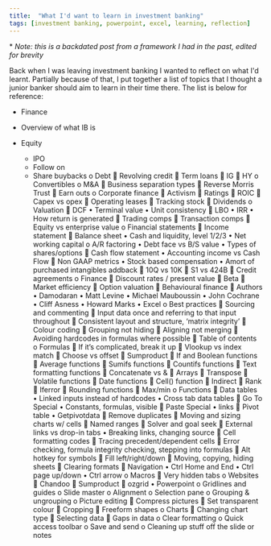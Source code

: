 ```yaml
---
title:  "What I'd want to learn in investment banking"
tags: [investment banking, powerpoint, excel, learning, reflection]
---
```


\* *Note: this is a backdated post from a framework I had in the past, edited for brevity*

Back when I was leaving investment banking I wanted to reflect on what I'd learnt. Partially because of that, I put together a list of topics that I thought a junior banker should aim to learn in their time there. The list is below for reference:

*	Finance

  * Overview of what IB is
  
  * Equity
  
    * IPO
    * Follow on
    * Share buybacks
o   Debt
  Revolving credit
  Term loans
  IG
  HY
o   Convertibles
o   M&A
  Business separation types
  Reverse Morris Trust
  Earn outs
o   Corporate finance
  Activism
  Ratings
  ROIC
  Capex vs opex
  Operating leases
  Tracking stock
  Dividends
o   Valuation
  DCF
•         Terminal value
•         Unit consistency
  LBO
•         IRR
•         How return is generated
  Trading comps
  Transaction comps
  Equity vs enterprise value
o   Financial statements
  Income statement
  Balance sheet
•         Cash and liquidity, level 1/2/3
•         Net working capital
o   A/R factoring
•         Debt face vs B/S value
•         Types of shares/options
  Cash flow statement
•         Accounting income vs Cash Flow
  Non GAAP metrics
•         Stock based compensation
•         Amort of purchased intangibles addback
  10Q vs 10K
  S1 vs 424B
  Credit agreements
o   Finance
  Discount rates / present value
  Beta
  Market efficiency
  Option valuation
  Behavioural finance
  Authors
•         Damodaran
•         Matt Levine
•         Michael Mauboussin
•         John Cochrane
•         Cliff Asness
•         Howard Marks
•         Excel
o   Best practices
  Sourcing and commenting
  Input data once and referring to that input throughout
  Consistent layout and structure, ‘matrix integrity’
  Colour coding
  Grouping not hiding
  Aligning not merging
  Avoiding hardcodes in formulas where possible
  Table of contents
o   Formulas
  If it’s complicated, break it up
  Vlookup vs index match
  Choose vs offset
  Sumproduct
  If and Boolean functions
  Average functions
  Sumifs functions
  Countifs functions
  Text formatting functions
  Concatenate vs &
  Arrays
  Transpose
  Volatile functions
  Date functions
  Cell() function
  Indirect
  Rank
  Iferror
  Rounding functions
  Max/min
o   Functions
  Data tables
•         Linked inputs instead of hardcodes
•         Cross tab data tables
  Go To Special
•         Constants, formulas, visible
  Paste Special
•         links
  Pivot table
•         Getpivotdata
  Remove duplicates
  Moving and sizing charts w/ cells
  Named ranges
  Solver and goal seek
  External links vs drop-in tabs
•         Breaking links, changing source
  Cell formatting codes
  Tracing precedent/dependent cells
  Error checking, formula integrity checking, stepping into formulas
  Alt hotkey for symbols
  Fill left/right/down
  Moving, copying, hiding sheets
  Clearing formats
  Navigation
•         Ctrl Home and End
•         Ctrl page up/down
•         Ctrl arrow
o   Macros
  Very hidden tabs
o   Websites
  Chandoo
  Sumproduct
  ozgrid
•         Powerpoint
o   Gridlines and guides
o   Slide master
o   Alignment
o   Selection pane
o   Grouping & ungrouping
o   Picture editing
  Compress pictures
  Set transparent colour
  Cropping
  Freeform shapes
o   Charts
  Changing chart type
  Selecting data
  Gaps in data
o   Clear formatting
o   Quick access toolbar
o   Save and send
o   Cleaning up stuff off the slide or notes

